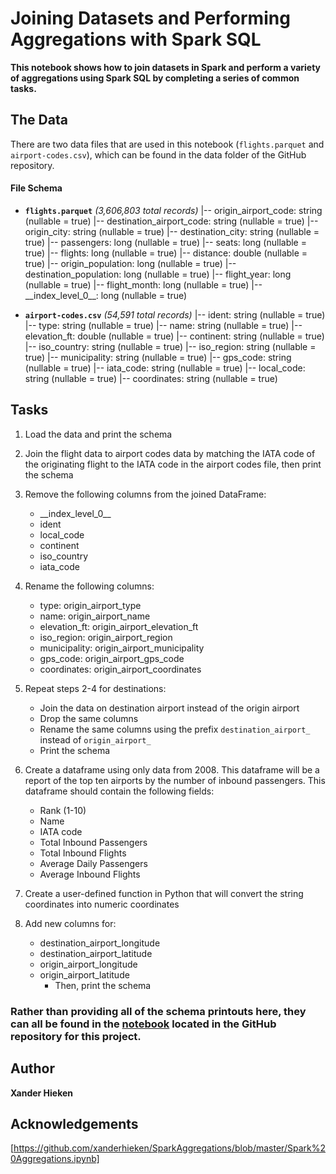 
# Joining Datasets and Performing Aggregations with Spark SQL

**This notebook shows how to join datasets in Spark and perform a variety of aggregations using Spark SQL by completing a series of common tasks.**

## The Data
There are two data files that are used in this notebook (`flights.parquet` and `airport-codes.csv`), which can be found in the data folder of the GitHub repository.

#### File Schema
* **`flights.parquet`** *(3,606,803 total records)*
 |-- origin_airport_code: string (nullable = true)
 |-- destination_airport_code: string (nullable = true)
 |-- origin_city: string (nullable = true)
 |-- destination_city: string (nullable = true)
 |-- passengers: long (nullable = true)
 |-- seats: long (nullable = true)
 |-- flights: long (nullable = true)
 |-- distance: double (nullable = true)
 |-- origin_population: long (nullable = true)
 |-- destination_population: long (nullable = true)
 |-- flight_year: long (nullable = true)
 |-- flight_month: long (nullable = true)
 |-- \_\_index_level_0\_\_: long (nullable = true)

* **`airport-codes.csv`** *(54,591 total records)*
 |-- ident: string (nullable = true)
 |-- type: string (nullable = true)
 |-- name: string (nullable = true)
 |-- elevation_ft: double (nullable = true)
 |-- continent: string (nullable = true)
 |-- iso_country: string (nullable = true)
 |-- iso_region: string (nullable = true)
 |-- municipality: string (nullable = true)
 |-- gps_code: string (nullable = true)
 |-- iata_code: string (nullable = true)
 |-- local_code: string (nullable = true)
 |-- coordinates: string (nullable = true)

## Tasks
1. Load the data and print the schema

3. Join the flight data to airport codes data by matching the IATA code of the originating flight to the IATA code in the airport codes file, then print the schema

4. Remove the following columns from the joined DataFrame:
	-   \_\_index_level_0\_\_
	-   ident
	-   local_code
	-   continent
	-   iso_country
	-   iata_code

5. Rename the following columns:
	-   type: origin_airport_type
	-   name: origin_airport_name
	-   elevation_ft: origin_airport_elevation_ft
	-   iso_region: origin_airport_region
	-   municipality: origin_airport_municipality
	-   gps_code: origin_airport_gps_code
	-   coordinates: origin_airport_coordinates

6. Repeat steps 2-4 for destinations:
	* Join the data on destination airport instead of the origin airport
	* Drop the same columns
	* Rename the same columns using the prefix `destination_airport_` instead of `origin_airport_` 
	* Print the schema

7. Create a dataframe using only data from 2008. This dataframe will be a report of the top ten airports by the number of inbound passengers. This dataframe should contain the following fields:
	-   Rank (1-10)
	-   Name
	-   IATA code
	-   Total Inbound Passengers
	-   Total Inbound Flights
	-   Average Daily Passengers
	-   Average Inbound Flights 

8. Create a user-defined function in Python that will convert the string coordinates into numeric coordinates

9. Add new columns for:
	*  destination_airport_longitude
	* destination_airport_latitude
	* origin_airport_longitude
	* origin_airport_latitude 
		* Then, print the schema

### Rather than providing all of the schema printouts here, they can all be found in the [notebook](https://github.com/xanderhieken/SparkAggregations/blob/master/Spark%20Aggregations.ipynb) located in the GitHub repository for this project.

## Author
**Xander Hieken**

## Acknowledgements
[https://github.com/xanderhieken/SparkAggregations/blob/master/Spark%20Aggregations.ipynb]
